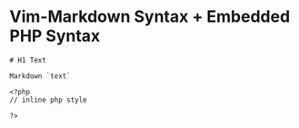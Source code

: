 Vim-Markdown Syntax + Embedded PHP Syntax
=========================================

    # H1 Text

    Markdown `text`

    <?php
    // inline php style

    ?>

